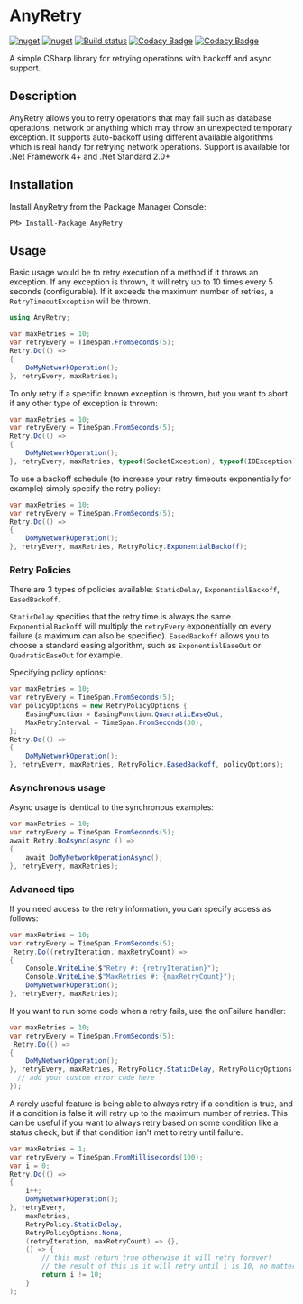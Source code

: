 # AnyRetry

[![nuget](https://img.shields.io/nuget/v/AnyRetry.svg)](https://www.nuget.org/packages/AnyRetry/)
[![nuget](https://img.shields.io/nuget/dt/AnyRetry.svg)](https://www.nuget.org/packages/AnyRetry/)
[![Build status](https://ci.appveyor.com/api/projects/status/25qjrjyhxv8t3dm7?svg=true)](https://ci.appveyor.com/project/MichaelBrown/anyretry)
[![Codacy Badge](https://api.codacy.com/project/badge/Grade/c933a86542a844889cdd64df99328b09)](https://www.codacy.com/app/replaysMike/AnyRetry?utm_source=github.com&amp;utm_medium=referral&amp;utm_content=replaysMike/AnyRetry&amp;utm_campaign=Badge_Grade)
[![Codacy Badge](https://api.codacy.com/project/badge/Coverage/c933a86542a844889cdd64df99328b09)](https://www.codacy.com/app/replaysMike/AnyRetry?utm_source=github.com&utm_medium=referral&utm_content=replaysMike/AnyRetry&utm_campaign=Badge_Coverage)

A simple CSharp library for retrying operations with backoff and async support.

## Description

AnyRetry allows you to retry operations that may fail such as database operations, network or anything which may throw an unexpected temporary exception. It supports auto-backoff using different available algorithms which is real handy for retrying network operations. Support is available for .Net Framework 4+ and .Net Standard 2.0+

## Installation
Install AnyRetry from the Package Manager Console:
```
PM> Install-Package AnyRetry
```

## Usage

Basic usage would be to retry execution of a method if it throws an exception.
If any exception is thrown, it will retry up to 10 times every 5 seconds (configurable). If it exceeds the maximum number of retries, a `RetryTimeoutException` will be thrown.

```csharp
using AnyRetry;

var maxRetries = 10;
var retryEvery = TimeSpan.FromSeconds(5);
Retry.Do(() =>
{
    DoMyNetworkOperation();
}, retryEvery, maxRetries);

```

To only retry if a specific known exception is thrown, but you want to abort if any other type of exception is thrown:

```csharp
var maxRetries = 10;
var retryEvery = TimeSpan.FromSeconds(5);
Retry.Do(() =>
{
    DoMyNetworkOperation();
}, retryEvery, maxRetries, typeof(SocketException), typeof(IOException));
```

To use a backoff schedule (to increase your retry timeouts exponentially for example) simply specify the retry policy:
```csharp
var maxRetries = 10;
var retryEvery = TimeSpan.FromSeconds(5);
Retry.Do(() =>
{
    DoMyNetworkOperation();
}, retryEvery, maxRetries, RetryPolicy.ExponentialBackoff);
```

### Retry Policies

There are 3 types of policies available: `StaticDelay`, `ExponentialBackoff`, `EasedBackoff`. 

`StaticDelay` specifies that the retry time is always the same. `ExponentialBackoff` will multiply the `retryEvery` exponentially on every failure (a maximum can also be specified). `EasedBackoff` allows you to choose a standard easing algorithm, such as `ExponentialEaseOut` or `QuadraticEaseOut` for example.

Specifying policy options:
```csharp
var maxRetries = 10;
var retryEvery = TimeSpan.FromSeconds(5);
var policyOptions = new RetryPolicyOptions { 
    EasingFunction = EasingFunction.QuadraticEaseOut,
    MaxRetryInterval = TimeSpan.FromSeconds(30);
};
Retry.Do(() =>
{
    DoMyNetworkOperation();
}, retryEvery, maxRetries, RetryPolicy.EasedBackoff, policyOptions);
```

### Asynchronous usage

Async usage is identical to the synchronous examples:

```csharp
var maxRetries = 10;
var retryEvery = TimeSpan.FromSeconds(5);
await Retry.DoAsync(async () =>
{
    await DoMyNetworkOperationAsync();
}, retryEvery, maxRetries);
```

### Advanced tips

If you need access to the retry information, you can specify access as follows:

```csharp
var maxRetries = 10;
var retryEvery = TimeSpan.FromSeconds(5);
 Retry.Do((retryIteration, maxRetryCount) =>
{
    Console.WriteLine($"Retry #: {retryIteration}");
    Console.WriteLine($"MaxRetries #: {maxRetryCount}");
    DoMyNetworkOperation();
}, retryEvery, maxRetries);
```

If you want to run some code when a retry fails, use the onFailure handler:
```csharp
var maxRetries = 10;
var retryEvery = TimeSpan.FromSeconds(5);
 Retry.Do(() =>
{
    DoMyNetworkOperation();
}, retryEvery, maxRetries, RetryPolicy.StaticDelay, RetryPolicyOptions.None, (retryIteration, maxRetryCount) => {
  // add your custom error code here
});
```

A rarely useful feature is being able to always retry if a condition is true, and if a condition is false it will retry up to the maximum number of retries. This can be useful if you want to always retry based on some condition like a status check, but if that condition isn't met to retry until failure.
```csharp
var maxRetries = 1;
var retryEvery = TimeSpan.FromMilliseconds(100);
var i = 0;
Retry.Do(() =>
{
    i++;
    DoMyNetworkOperation();
}, retryEvery, 
    maxRetries, 
    RetryPolicy.StaticDelay, 
    RetryPolicyOptions.None, 
    (retryIteration, maxRetryCount) => {},
    () => {
        // this must return true otherwise it will retry forever!
        // the result of this is it will retry until i is 10, no matter the maxRetries value.
        return i != 10;
    }
);
```

